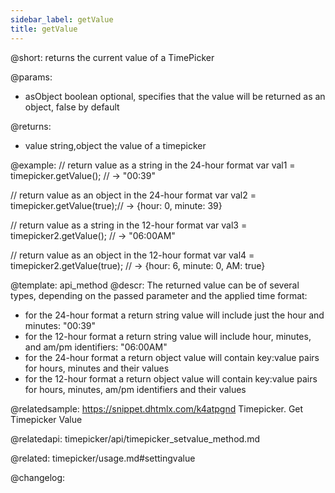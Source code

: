 ```yaml
---
sidebar_label: getValue
title: getValue
---          
```


@short: returns the current value of a TimePicker


@params:
* asObject 		boolean		 optional, specifies that the value will be returned as an object, false by default

@returns:
- value	 		string,object		 the value of a timepicker


@example:
// return value as a string in the 24-hour format
var val1 = timepicker.getValue(); // -> "00:39" 

// return value as an object in the 24-hour format
var val2 = timepicker.getValue(true);// -> {hour: 0, minute: 39}

// return value as a string in the 12-hour format
var val3 = timepicker2.getValue(); // -> "06:00AM"

// return value as an object in the 12-hour format
var val4 = timepicker2.getValue(true); // -> {hour: 6, minute: 0, AM: true}


@template: api_method
@descr:
The returned value can be of several types, depending on the passed parameter and the applied time format:

- for the 24-hour format a return string value will include just the hour and minutes: "00:39"
- for the 12-hour format a return string value will include hour, minutes, and am/pm identifiers: "06:00AM"
- for the 24-hour format a return object value will contain key:value pairs for hours, minutes and their values
- for the 12-hour format a return object value will contain key:value pairs for hours, minutes, am/pm identifiers and their values

@relatedsample: https://snippet.dhtmlx.com/k4atpgnd	Timepicker. Get Timepicker Value

@relatedapi:
timepicker/api/timepicker_setvalue_method.md

@related: timepicker/usage.md#settingvalue

@changelog:


